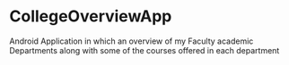 # CollegeOverviewApp
Android Application in which an overview of my Faculty academic Departments along with some of the courses offered in each department
